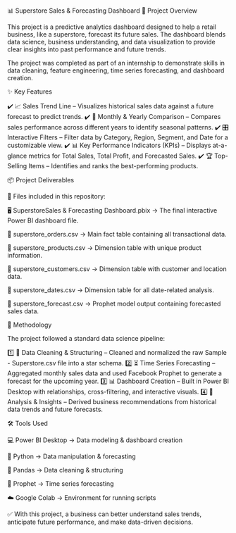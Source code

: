 📊 Superstore Sales & Forecasting Dashboard
📝 Project Overview

This project is a predictive analytics dashboard designed to help a retail business, like a superstore, forecast its future sales.
The dashboard blends data science, business understanding, and data visualization to provide clear insights into past performance and future trends.

The project was completed as part of an internship to demonstrate skills in data cleaning, feature engineering, time series forecasting, and dashboard creation.

✨ Key Features

✔️ 📈 Sales Trend Line – Visualizes historical sales data against a future forecast to predict trends.
✔️ 📅 Monthly & Yearly Comparison – Compares sales performance across different years to identify seasonal patterns.
✔️ 🎛️ Interactive Filters – Filter data by Category, Region, Segment, and Date for a customizable view.
✔️ 📊 Key Performance Indicators (KPIs) – Displays at-a-glance metrics for Total Sales, Total Profit, and Forecasted Sales.
✔️ 🏆 Top-Selling Items – Identifies and ranks the best-performing products.

📦 Project Deliverables

📂 Files included in this repository:

🖥️ SuperstoreSales & Forecasting Dashboard.pbix → The final interactive Power BI dashboard file.

📑 superstore_orders.csv → Main fact table containing all transactional data.

📑 superstore_products.csv → Dimension table with unique product information.

📑 superstore_customers.csv → Dimension table with customer and location data.

📑 superstore_dates.csv → Dimension table for all date-related analysis.

📑 superstore_forecast.csv → Prophet model output containing forecasted sales data.

🔬 Methodology

The project followed a standard data science pipeline:

1️⃣ 🧹 Data Cleaning & Structuring – Cleaned and normalized the raw Sample - Superstore.csv file into a star schema.
2️⃣ ⏳ Time Series Forecasting – Aggregated monthly sales data and used Facebook Prophet to generate a forecast for the upcoming year.
3️⃣ 📊 Dashboard Creation – Built in Power BI Desktop with relationships, cross-filtering, and interactive visuals.
4️⃣ 🔎 Analysis & Insights – Derived business recommendations from historical data trends and future forecasts.

🛠️ Tools Used

💻 Power BI Desktop → Data modeling & dashboard creation

🐍 Python → Data manipulation & forecasting

🐼 Pandas → Data cleaning & structuring

🔮 Prophet → Time series forecasting

☁️ Google Colab → Environment for running scripts

✅ With this project, a business can better understand sales trends, anticipate future performance, and make data-driven decisions.
